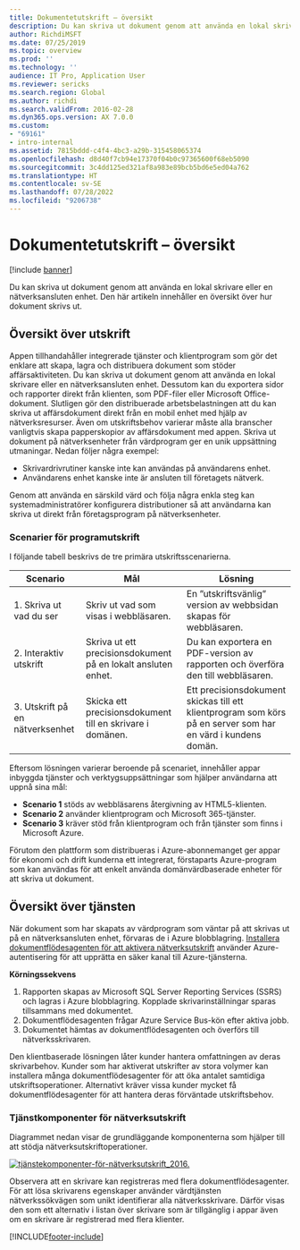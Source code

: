 ```yaml
---
title: Dokumentetutskrift – översikt
description: Du kan skriva ut dokument genom att använda en lokal skrivare eller en nätverksansluten enhet. Den här artikeln innehåller en översikt över hur dokument skrivs ut.
author: RichdiMSFT
ms.date: 07/25/2019
ms.topic: overview
ms.prod: ''
ms.technology: ''
audience: IT Pro, Application User
ms.reviewer: sericks
ms.search.region: Global
ms.author: richdi
ms.search.validFrom: 2016-02-28
ms.dyn365.ops.version: AX 7.0.0
ms.custom:
- "69161"
- intro-internal
ms.assetid: 7815bddd-c4f4-4bc3-a29b-315458065374
ms.openlocfilehash: d8d40f7cb94e17370f04b0c97365600f68eb5090
ms.sourcegitcommit: 3c4dd125ed321af8a983e89bcb5bd6e5ed04a762
ms.translationtype: HT
ms.contentlocale: sv-SE
ms.lasthandoff: 07/28/2022
ms.locfileid: "9206738"
---
```

# <a name="document-printing-overview"></a>Dokumentetutskrift – översikt

[!include [banner](../includes/banner.md)]

Du kan skriva ut dokument genom att använda en lokal skrivare eller en nätverksansluten enhet. Den här artikeln innehåller en översikt över hur dokument skrivs ut.

## <a name="printing-overview"></a>Översikt över utskrift

Appen tillhandahåller integrerade tjänster och klientprogram som gör det enklare att skapa, lagra och distribuera dokument som stöder affärsaktiviteten. Du kan skriva ut dokument genom att använda en lokal skrivare eller en nätverksansluten enhet. Dessutom kan du exportera sidor och rapporter direkt från klienten, som PDF-filer eller Microsoft Office-dokument. Slutligen gör den distribuerade arbetsbelastningen att du kan skriva ut affärsdokument direkt från en mobil enhet med hjälp av nätverksresurser. Även om utskriftsbehov varierar måste alla branscher vanligtvis skapa papperskopior av affärsdokument med appen. Skriva ut dokument på nätverksenheter från värdprogram ger en unik uppsättning utmaningar. Nedan följer några exempel:

- Skrivardrivrutiner kanske inte kan användas på användarens enhet.
- Användarens enhet kanske inte är ansluten till företagets nätverk.

Genom att använda en särskild värd och följa några enkla steg kan systemadministratörer konfigurera distributioner så att användarna kan skriva ut direkt från företagsprogram på nätverksenheter.

### <a name="application-printing-scenarios"></a>Scenarier för programutskrift 

I följande tabell beskrivs de tre primära utskriftsscenarierna.

| Scenario                        | Mål                                                      | Lösning |
|---------------------------------|-----------------------------------------------------------|----------|
| 1. Skriva ut vad du ser        | Skriv ut vad som visas i webbläsaren.             | En ”utskriftsvänlig” version av webbsidan skapas för webbläsaren. |
| 2. Interaktiv utskrift         | Skriva ut ett precisionsdokument på en lokalt ansluten enhet. | Du kan exportera en PDF-version av rapporten och överföra den till webbläsaren. |
| 3. Utskrift på en nätverksenhet | Skicka ett precisionsdokument till en skrivare i domänen.     | Ett precisionsdokument skickas till ett klientprogram som körs på en server som har en värd i kundens domän. |

Eftersom lösningen varierar beroende på scenariet, innehåller appar inbyggda tjänster och verktygsuppsättningar som hjälper användarna att uppnå sina mål:

- **Scenario 1** stöds av webbläsarens återgivning av HTML5-klienten.
- **Scenario 2** använder klientprogram och Microsoft 365-tjänster.
- **Scenario 3** kräver stöd från klientprogram och från tjänster som finns i Microsoft Azure.

Förutom den plattform som distribueras i Azure-abonnemanget ger appar för ekonomi och drift kunderna ett integrerat, förstaparts Azure-program som kan användas för att enkelt använda domänvärdbaserade enheter för att skriva ut dokument.

## <a name="service-overview"></a>Översikt över tjänsten
När dokument som har skapats av värdprogram som väntar på att skrivas ut på en nätverksansluten enhet, förvaras de i Azure blobblagring. [Installera dokumentflödesagenten för att aktivera nätverksutskrift](install-document-routing-agent.md) använder Azure-autentisering för att upprätta en säker kanal till Azure-tjänsterna.

**Körningssekvens**

1. Rapporten skapas av Microsoft SQL Server Reporting Services (SSRS) och lagras i Azure blobblagring. Kopplade skrivarinställningar sparas tillsammans med dokumentet.
2. Dokumentflödesagenten frågar Azure Service Bus-kön efter aktiva jobb.
3. Dokumentet hämtas av dokumentflödesagenten och överförs till nätverksskrivaren.

Den klientbaserade lösningen låter kunder hantera omfattningen av deras skrivarbehov. Kunder som har aktiverat utskrifter av stora volymer kan installera många dokumentflödesagenter för att öka antalet samtidiga utskriftsoperationer. Alternativt kräver vissa kunder mycket få dokumentflödesagenter för att hantera deras förväntade utskriftsbehov.

### <a name="service-components-for-network-printing"></a>Tjänstkomponenter för nätverksutskrift

Diagrammet nedan visar de grundläggande komponenterna som hjälper till att stödja nätverksutskriftoperationer.

[![tjänstekomponenter-för-nätverksutskrift\_2016.](./media/service-components-for-network-printing_2016.png)](./media/service-components-for-network-printing_2016.png)

Observera att en skrivare kan registreras med flera dokumentflödesagenter. För att lösa skrivarens egenskaper använder värdtjänsten nätverkssökvägen som unikt identifierar alla nätverksskrivare. Därför visas den som ett alternativ i listan över skrivare som är tillgänglig i appar även om en skrivare är registrerad med flera klienter.


[!INCLUDE[footer-include](../../../includes/footer-banner.md)]
